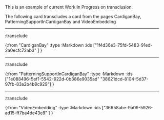 This is an example of current Work In Progress on transclusion.

The following card transcludes a card from the pages CardiganBay, PatterningSupportInCardiganBay and VideoEmbedding

----
:transclude

{:from "CardiganBay" 
 :type :Markdown
 :ids ["1f4d36e3-75fd-5483-91ed-2a0ecfc72ab3" ]
}

----
:transclude

{:from "PatterningSupportInCardiganBay"
 :type :Markdown
 :ids ["1e088496-5ef1-5542-922d-0b386e9035ad" "38621dcd-8104-5d37-97fb-83a2b4b9c929"]
}

-------
:transclude

{:from "VideoEmbedding"
 :type :Markdown
:ids ["36658abe-9a09-5926-ad15-ff7ba4de43e8" ]
}
